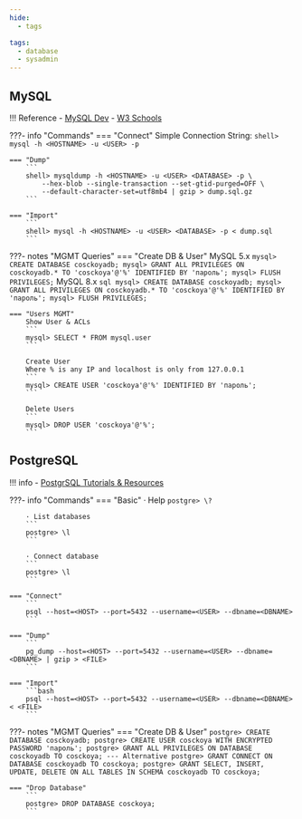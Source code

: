 ```yaml
---
hide:
  - tags

tags:
  - database
  - sysadmin
---
```

## MySQL
!!! Reference
    - [MySQL Dev](https://dev.mysql.com/)
    - [W3 Schools](https://www.w3schools.com/MySQL/default.asp)

???- info "Commands"
    === "Connect"
        Simple Connection String:
        ```
        shell> mysql -h <HOSTNAME> -u <USER> -p
        ```

    === "Dump"
        ```
        shell> mysqldump -h <HOSTNAME> -u <USER> <DATABASE> -p \
            --hex-blob --single-transaction --set-gtid-purged=OFF \
            --default-character-set=utf8mb4 | gzip > dump.sql.gz
        ```

    === "Import"
        ```
        shell> mysql -h <HOSTNAME> -u <USER> <DATABASE> -p < dump.sql
        ```


???- notes "MGMT Queries"
    === "Create DB & User"
        MySQL 5.x
        ```
        mysql> CREATE DATABASE cosckoyadb;
        mysql> GRANT ALL PRIVILEGES ON cosckoyadb.* TO 'cosckoya'@'%' IDENTIFIED BY 'пароль';
        mysql> FLUSH PRIVILEGES;
        ```
        MySQL 8.x
        ```sql
        mysql> CREATE DATABASE cosckoyadb;
        mysql> GRANT ALL PRIVILEGES ON cosckoyadb.* TO 'cosckoya'@'%' IDENTIFIED BY     'пароль';
        mysql> FLUSH PRIVILEGES;
        ```

    === "Users MGMT"
        Show User & ACLs
        ```
        mysql> SELECT * FROM mysql.user
        ```

        Create User
        Where % is any IP and localhost is only from 127.0.0.1
        ```
        mysql> CREATE USER 'cosckoya'@'%' IDENTIFIED BY 'пароль';
        ```

        Delete Users
        ```
        mysql> DROP USER 'cosckoya'@'%';
        ```


## PostgreSQL

!!! info
    - [PostgrSQL Tutorials & Resources](https://www.postgresql.org/docs/online-resources/)

???- info "Commands"
    === "Basic"
        · Help
        ```
        postgre> \?
        ```

        · List databases
        ```
        postgre> \l
        ```

        · Connect database
        ```
        postgre> \l
        ```

    === "Connect"
        ```
        psql --host=<HOST> --port=5432 --username=<USER> --dbname=<DBNAME>
        ```

    === "Dump"
        ```
        pg_dump --host=<HOST> --port=5432 --username=<USER> --dbname=<DBNAME> | gzip > <FILE>
        ```

    === "Import"
        ```bash
        psql --host=<HOST> --port=5432 --username=<USER> --dbname=<DBNAME> < <FILE>
        ```

???- notes "MGMT Queries"
    === "Create DB & User"
        ```
        postgre> CREATE DATABASE cosckoyadb;
        postgre> CREATE USER cosckoya WITH ENCRYPTED PASSWORD 'пароль';
        postgre> GRANT ALL PRIVILEGES ON DATABASE cosckoyadb TO cosckoya;
        --- Alternative
        postgre> GRANT CONNECT ON DATABASE cosckoyadb TO cosckoya;
        postgre> GRANT SELECT, INSERT, UPDATE, DELETE ON ALL TABLES IN SCHEMA cosckoyadb TO cosckoya;
        ```

    === "Drop Database"
        ```
        postgre> DROP DATABASE cosckoya;
        ```
